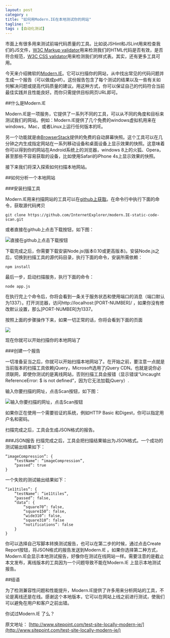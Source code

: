 ```yaml
---
layout: post
category : 
title: "如何用Modern.IE在本地测试你的网站"
tagline: ""
tags : [自动化测试]
---
```


市面上有很多用来测试前端代码质量的工具。比如说JSHint和JSLint用来检查我们的JS文件，[W3C Markup validator](http://validator.w3.org/)用来检测我们的HTML代码是否有效，是否符合规范，[W3C CSS validator](http://jigsaw.w3.org/css-validator/)用来检测我们的样式表。其实，还有更多工具可用。

今天来介绍微软的[Modern.IE](http://modern.ie/)。它可以扫描你的网站，从中找出常见的代码问题并生成一个报告（可以做成pdf）。这份报告包含了每个测试的结果以及一些有关如何解决问题或提高代码质量的建议。用这种方式，你可以保证自己的代码符合当前最佳实践并且性能良好。而你只需提供目标网页URL即可。

##什么是Modern.IE

Modern.IE是一项服务，它提供了一系列不同的工具，可以从不同的角度和目标来测试我们的网站。例如：Modern.IE提供了几个免费的windows虚拟机用来在windows，Mac，或者Linux上运行任何版本的IE。

另一个功能就是由[BrowserStack](http://www.browserstack.com/)提供的免费的自动屏幕快照。这个工具可以在几分钟之内生成指定网站在一系列移动设备和桌面设备上显示效果的快照。这意味着你可以得到你的网站在Android系统上的浏览器，windows 8上的火狐、Opera，甚至那些不容易获取的设备，比如使用Safari的iPhone 4s上显示效果的快照。

接下来我们将深入探索如何扫描本地网站。

##如何分析一个本地网站

###安装扫描工具

Modern.IE用来扫描网站的工具可以在[github上获取](https://github.com/InternetExplorer/modern.IE-static-code-scan/)。在命令行中执行下面的命令，获取源代码拷贝

    git clone https://github.com/InternetExplorer/modern.IE-static-code-scan.git
    
或者直接在github上点击下载按钮，如下图：

![直接在github上点击下载按钮](http://dab1nmslvvntp.cloudfront.net/wp-content/uploads/2014/08/1407913254download-source-button.png)

下载完成之后，你需要下载安装Node.js(版本0.10或更高版本)。安装Node.js之后，切换到扫描工具的源代码目录，执行下面的命令，安装所需依赖：

    npm install
    
最后一步，启动扫描服务，执行下面的命令：

    node app.js
    
在执行完上个命令后，你将会看到一条关于服务状态和使用端口的消息（端口默认为1337）。打开浏览器，访问http://localhost:[PORT-NUMBER]/ ，如果你没有修改默认设置，那么[PORT-NUMBER]为1337。

按照上面的步骤操作下来，如果一切正常的话，你将会看到下面的页面

![](http://dab1nmslvvntp.cloudfront.net/wp-content/uploads/2014/08/1407913396offline-scan-tool.png) 

现在你就可以开始扫描你的本地网站了

###创建一个报告

一切准备妥当之后，你就可以开始扫描本地网站了。在开始之前，要注意一点就是当前版本的扫描工具依赖jQuery，Microsoft选用了jQuery CDN。也就是说你必须联网，即使你测试的是离线网站，否则扫描工具会报错（显示错误“Uncaught ReferenceError: $ is not defined”，因为它无法加载jQuery）.

输入你要扫描的网址，点击Scan按钮，如下图：

![输入你要扫描的网址，点击Scan按钮](http://dab1nmslvvntp.cloudfront.net/wp-content/uploads/2014/08/1407913422scanning-an-offline-page.png)

如果你正在使用一个需要验证的系统，例如HTTP Basic 和Digest，你可以指定用户名和密码。

扫描完成之后，工具会生成JSON格式的报告。

###JSON报告
扫描完成之后，工具会把扫描结果输出为JSON格式。一个成功的测试输出结果如下：

    “imageCompression”: {
        “testName”: “imageCompression”,
        “passed”: true
    }

一个失败的测试输出结果如下：

    “ie11tiles”: {
    	“testName”: “ie11tiles”,
    	“passed”: false,
    	“data”: {
    		“square70”: false,
    		“square150”: false,
    		“wide310”: false,
    		“square310”: false
    		“notifications”: false
    	}
    }
    
你可以选择自己写脚本转换测试报告，也可以在第二步的时候，通过点击Create Report按钮，将JSON格式的报告发送到Modern.IE 。如果你选择第二种方式，Modern.IE会显示本地测试报告，好像你在测试在线网站一样。需要注意的是截止本文发布，离线版本的工具因为一个问题导致不能在Modern.IE 上显示本地测试报告。

##结语

为了检测兼容性问题和性能提升，Modern.IE提供了许多用来分析网站的工具，不论是离线还是在线。感谢这个本地版本，它可以在网站上线之前进行测试，使我们可以避免在用户和客户之前出错。

你试过Modern.IE 了么？

原文地址： [http://www.sitepoint.com/test-site-locally-modern-ie/](http://www.sitepoint.com/test-site-locally-modern-ie/)
